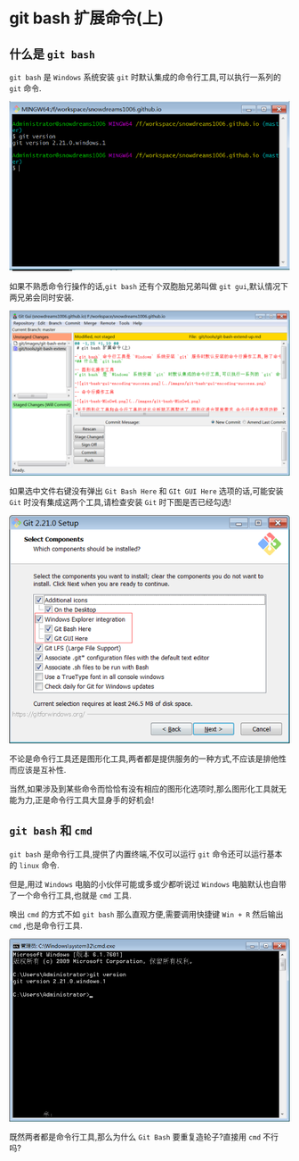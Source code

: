 # git bash 扩展命令(上)

## 什么是 `git bash`

`git bash` 是 `Windows` 系统安装 `git` 时默认集成的命令行工具,可以执行一系列的 `git` 命令.

![git-bash-extend-up-gitversion.png](../images/git-bash-extend-up-gitversion.png)

如果不熟悉命令行操作的话,`git bash` 还有个双胞胎兄弟叫做 `git gui`,默认情况下两兄弟会同时安装.

![git-bash-extend-up-gitgui.png](../images/git-bash-extend-up-gitgui.png)

如果选中文件右键没有弹出 `Git Bash Here` 和 `GIt GUI Here` 选项的话,可能安装 `Git` 时没有集成这两个工具,请检查安装 `Git` 时下图是否已经勾选!

![git-bash-extend-up-setupconfig.png](../images/git-bash-extend-up-setupconfig.png)


不论是命令行工具还是图形化工具,两者都是提供服务的一种方式,不应该是排他性而应该是互补性.

当然,如果涉及到某些命令而恰恰有没有相应的图形化选项时,那么图形化工具就无能为力,正是命令行工具大显身手的好机会!

## `git bash` 和 `cmd` 

`git bash` 是命令行工具,提供了内置终端,不仅可以运行 `git` 命令还可以运行基本的 `linux` 命令.

但是,用过 `Windows` 电脑的小伙伴可能或多或少都听说过 `Windows` 电脑默认也自带了一个命令行工具,也就是 `cmd` 工具.

唤出 `cmd` 的方式不如 `git bash` 那么直观方便,需要调用快捷键 `Win + R` 然后输出 `cmd` ,也是命令行工具.

![git-bash-extend-up-cmd-gitversion.png](../images/git-bash-extend-up-cmd-gitversion.png)

既然两者都是命令行工具,那么为什么 `Git Bash` 要重复造轮子?直接用 `cmd` 不行吗?







